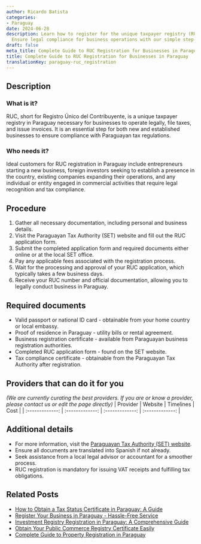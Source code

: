 ```yaml
---
author: Ricardo Batista
categories:
- Paraguay
date: 2024-06-28
description: Learn how to register for the unique taxpayer registry (RUC) in Paraguay.
  Ensure legal compliance for business operations with our simple step-by-step guide.
draft: false
meta_title: Complete Guide to RUC Registration for Businesses in Paraguay
title: Complete Guide to RUC Registration for Businesses in Paraguay
translationKey: paraguay-ruc_registration
---
```



## Description
### What is it?
RUC, short for Registro Único del Contribuyente, is a unique taxpayer registry in Paraguay necessary for businesses to operate legally, file taxes, and issue invoices. It is an essential step for both new and established businesses to ensure compliance with Paraguayan tax regulations.

### Who needs it?
Ideal customers for RUC registration in Paraguay include entrepreneurs starting a new business, foreign investors seeking to establish a presence in the country, existing companies expanding their operations, and any individual or entity engaged in commercial activities that require legal recognition and tax compliance.

## Procedure

1. Gather all necessary documentation, including personal and business details.
2. Visit the Paraguayan Tax Authority (SET) website and fill out the RUC application form.
3. Submit the completed application form and required documents either online or at the local SET office.
4. Pay any applicable fees associated with the registration process.
5. Wait for the processing and approval of your RUC application, which typically takes a few business days.
6. Receive your RUC number and official documentation, allowing you to legally conduct business in Paraguay.


## Required documents

- Valid passport or national ID card - obtainable from your home country or local embassy.
- Proof of residence in Paraguay - utility bills or rental agreement.
- Business registration certificate - available from Paraguayan business registration authorities.
- Completed RUC application form - found on the SET website.
- Tax compliance certificate - obtainable from the Paraguayan Tax Authority after registration.


## Providers that can do it for you
_(We are currently curating the best providers. If you are or know a provider, please contact us or edit the page directly)_
| Provider        |     Website     |     Timelines    |       Cost      |
| :-------------: | :-------------: |  :-------------: | :-------------: |

## Additional details

- For more information, visit the [Paraguayan Tax Authority (SET) website](https://www.set.gov.py).
- Ensure all documents are translated into Spanish if not already.
- Seek assistance from a local legal advisor or accountant for a smoother process.
- RUC registration is mandatory for issuing VAT receipts and fulfilling tax obligations.




## Related Posts

- [How to Obtain a Tax Status Certificate in Paraguay: A Guide](https://tramitit.com/guides/paraguay/tax_status_certificate/)
- [Register Your Business in Paraguay - Hassle-Free Service](https://tramitit.com/guides/paraguay/commerce_registry_registration/)
- [Investment Registry Registration in Paraguay: A Comprehensive Guide](https://tramitit.com/guides/paraguay/investment_registry_registration/)
- [Obtain Your Public Commerce Registry Certificate Easily](https://tramitit.com/guides/paraguay/public_commerce_registry_certificate/)
- [Complete Guide to Property Registration in Paraguay](https://tramitit.com/guides/paraguay/property_registration/)
